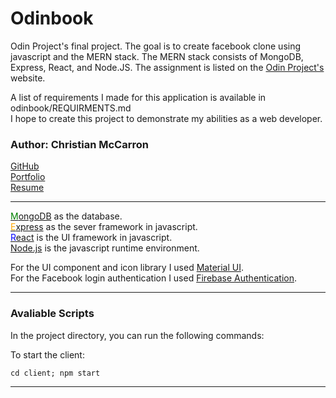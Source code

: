 # Odinbook

Odin Project's final project. The goal is to create facebook clone using javascript and the MERN stack. The MERN stack consists of MongoDB, Express, React, and Node.JS. The assignment is listed on the [Odin Project's](https://www.theodinproject.com/lessons/nodejs-odin-book) website.

A list of requirements I made for this application is available in odinbook/REQUIRMENTS.md  
I hope to create this project to demonstrate my abilities as a web developer.

### Author: Christian McCarron

[GitHub](https://github.com/cgmccarron)<br>
[Portfolio](https://christianmccarron.com)<br>
[Resume](###)<br>

---

[<span style="color: green">M</span>ongoDB](https://www.mongodb.com/) as the database.<br>
[<span style="color: orange">E</span>xpress](https://expressjs.com/) as the sever framework in javascript.<br>
[<span style="color: blue">R</span>eact](https://react.dev/) is the UI framework in javascript.<br>
[<span style="color: dark-green">N</span>ode.js](https://nodejs.org/en) is the javascript runtime environment.

For the UI component and icon library I used [Material UI](https://mui.com/). <br>
For the Facebook login authentication I used [Firebase Authentication](https://firebase.google.com/docs/auth).<br>

---

### Avaliable Scripts

In the project directory, you can run the following commands:

To start the client:

```diff
cd client; npm start
```

---
